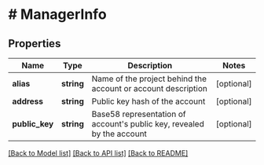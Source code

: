 # # ManagerInfo

## Properties

Name | Type | Description | Notes
------------ | ------------- | ------------- | -------------
**alias** | **string** | Name of the project behind the account or account description | [optional]
**address** | **string** | Public key hash of the account | [optional]
**public_key** | **string** | Base58 representation of account&#39;s public key, revealed by the account | [optional]

[[Back to Model list]](../../README.md#models) [[Back to API list]](../../README.md#endpoints) [[Back to README]](../../README.md)
